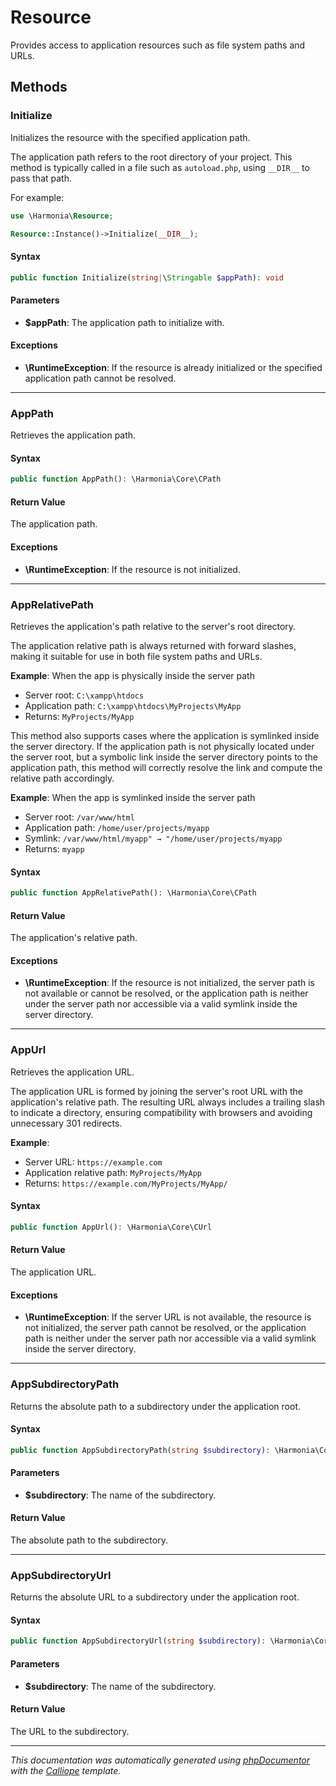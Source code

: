 # Resource

Provides access to application resources such as file system paths and URLs.

## Methods

### Initialize

Initializes the resource with the specified application path.

The application path refers to the root directory of your project.
This method is typically called in a file such as `autoload.php`,
using `__DIR__` to pass that path.

For example:
```php
use \Harmonia\Resource;

Resource::Instance()->Initialize(__DIR__);
```

#### Syntax

```php
public function Initialize(string|\Stringable $appPath): void
```

#### Parameters

- **$appPath**: The application path to initialize with.

#### Exceptions

- **\RuntimeException**: If the resource is already initialized or the specified application path cannot be resolved.

---

### AppPath

Retrieves the application path.

#### Syntax

```php
public function AppPath(): \Harmonia\Core\CPath
```

#### Return Value

The application path.

#### Exceptions

- **\RuntimeException**: If the resource is not initialized.

---

### AppRelativePath

Retrieves the application's path relative to the server's root directory.

The application relative path is always returned with forward slashes,
making it suitable for use in both file system paths and URLs.

**Example**: When the app is physically inside the server path
  - Server root: `C:\xampp\htdocs`
  - Application path: `C:\xampp\htdocs\MyProjects\MyApp`
  - Returns: `MyProjects/MyApp`

This method also supports cases where the application is symlinked inside
the server directory. If the application path is not physically located
under the server root, but a symbolic link inside the server directory
points to the application path, this method will correctly resolve the
link and compute the relative path accordingly.

**Example**: When the app is symlinked inside the server path
  - Server root: `/var/www/html`
  - Application path: `/home/user/projects/myapp`
  - Symlink: `/var/www/html/myapp" → "/home/user/projects/myapp`
  - Returns: `myapp`

#### Syntax

```php
public function AppRelativePath(): \Harmonia\Core\CPath
```

#### Return Value

The application's relative path.

#### Exceptions

- **\RuntimeException**: If the resource is not initialized, the server path is not available or cannot be resolved, or the application path is neither under the server path nor accessible via a valid symlink inside the server directory.

---

### AppUrl

Retrieves the application URL.

The application URL is formed by joining the server's root URL with the
application's relative path. The resulting URL always includes a trailing
slash to indicate a directory, ensuring compatibility with browsers and
avoiding unnecessary 301 redirects.

**Example**:
  - Server URL: `https://example.com`
  - Application relative path: `MyProjects/MyApp`
  - Returns: `https://example.com/MyProjects/MyApp/`

#### Syntax

```php
public function AppUrl(): \Harmonia\Core\CUrl
```

#### Return Value

The application URL.

#### Exceptions

- **\RuntimeException**: If the server URL is not available, the resource is not initialized, the server path cannot be resolved, or the application path is neither under the server path nor accessible via a valid symlink inside the server directory.

---

### AppSubdirectoryPath

Returns the absolute path to a subdirectory under the application root.

#### Syntax

```php
public function AppSubdirectoryPath(string $subdirectory): \Harmonia\Core\CPath
```

#### Parameters

- **$subdirectory**: The name of the subdirectory.

#### Return Value

The absolute path to the subdirectory.

---

### AppSubdirectoryUrl

Returns the absolute URL to a subdirectory under the application root.

#### Syntax

```php
public function AppSubdirectoryUrl(string $subdirectory): \Harmonia\Core\CUrl
```

#### Parameters

- **$subdirectory**: The name of the subdirectory.

#### Return Value

The URL to the subdirectory.

---

*This documentation was automatically generated using [phpDocumentor](http://www.phpdoc.org/) with the [Calliope](https://github.com/DaphneWebFramework/Calliope) template.*
